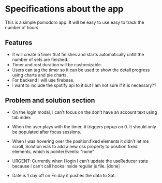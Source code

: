# Specifications about the app

This is a simple pomodoro app. It will be easy to use easy to track the number of hours.

## Features

- It will create a timer that finishes and starts automatically untill the number of sets are finished.
- Timer and rest duration will be customizable.
- Users can tag the timer so it can be used to show the detail progress using charts and pie charts.
- For backend I will use firebase.
- I want to include the spotify api to it but I am not sure if it is necessary??

## Problem and solution section

- On the login modal, I can't focus on the don't have an account text using tab index
- When the user plays with the timer, it triggers popup on 0. It should only be populated after focus sessions.

- When I was hovering over the position:fixed elements it didn't let me scroll, Solution was to add a new css property to position fixed elements,
  which is pointerEvents: "none"

- URGENT: Currently when I login I can't update the useReducer state because I can't call
  hooks inside regular js file. [done]
- Date is 1 day off on Fri day it pushes the data to Sat.
